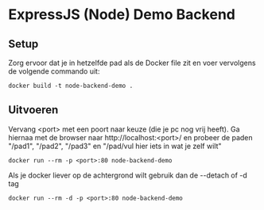 # ExpressJS (Node) Demo Backend

## Setup

Zorg ervoor dat je in hetzelfde pad als de Docker file zit en voer vervolgens de volgende commando uit:
```
docker build -t node-backend-demo .
```

## Uitvoeren

Vervang \<port\> met een poort naar keuze (die je pc nog vrij heeft). Ga hiernaa met de browser naar http://localhost:<port\>/ en probeer de paden "/pad1", "/pad2", "/pad3" en "/pad/vul hier iets in wat je zelf wilt"
```
docker run --rm -p <port>:80 node-backend-demo
```

Als je docker liever op de achtergrond wilt gebruik dan de --detach of -d tag
```
docker run --rm -d -p <port>:80 node-backend-demo
```
